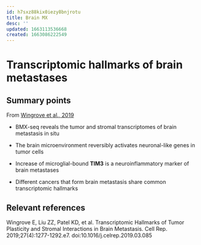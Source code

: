 ```yaml
---
id: h7sxz88kix0iezy8bnjrotu
title: Brain MX
desc: ''
updated: 1663113536668
created: 1663086222549
---
```


# Transcriptomic hallmarks of brain metastases

## Summary points

From [Wingrove et al., 2019](https://doi.org/10.1016/j.celrep.2019.03.085)
>
- BMX-seq reveals the tumor and stromal transcriptomes of brain metastasis in situ
>
- The brain microenvironment reversibly activates neuronal-like genes in tumor cells
>
- Increase of microglial-bound **TIM3** is a neuroinflammatory marker of brain metastases
>
- Different cancers that form brain metastasis share common transcriptomic hallmarks

## Relevant references

Wingrove E, Liu ZZ, Patel KD, et al. Transcriptomic Hallmarks of Tumor Plasticity and Stromal Interactions in Brain Metastasis. Cell Rep. 2019;27(4):1277-1292.e7. doi:10.1016/j.celrep.2019.03.085